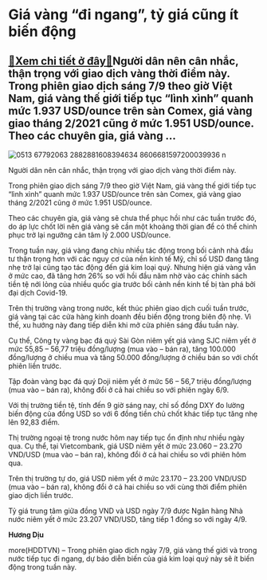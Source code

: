 Giá vàng “đi ngang”, tỷ giá cũng ít biến động
=============================================

[:gift:Xem chi tiết ở đây:gift:](https://hddtvn.com/gia-vang-di-ngang-ty-gia-cung-it-bien-dong/)Người dân nên cân nhắc, thận trọng với giao dịch vàng thời điểm này. Trong phiên giao dịch sáng 7/9 theo giờ Việt Nam, giá vàng thế giới tiếp tục “lình xình” quanh mức 1.937 USD/ounce trên sàn Comex, giá vàng giao tháng 2/2021 cũng ở mức 1.951 USD/ounce. Theo các chuyên gia, giá vàng …
----------------------------------------------------------------------------------------------------------------------------------------------------------------------------------------------------------------------------------------------------------------------------------------------





![0513 67792063 2882881608394634 8606681597200039936 n](https://haiquanonline.com.vn/stores/news_dataimages/diulth/072020/23/16/in_article/0513_67792063_2882881608394634_8606681597200039936_n.jpg?rt=20200907094007 "Người dân nên cân nhắc, thận trọng với giao dịch vàng thời điểm này.")


Người dân nên cân nhắc, thận trọng với giao dịch vàng thời điểm này.



Trong phiên giao dịch sáng 7/9 theo giờ Việt Nam, giá vàng thế giới tiếp tục “lình xình” quanh mức 1.937 USD/ounce trên sàn Comex, giá vàng giao tháng 2/2021 cũng ở mức 1.951 USD/ounce.


Theo các chuyên gia, giá vàng sẽ chưa thể phục hồi như các tuần trước đó, do áp lực chốt lời nên giá vàng sẽ cần một khoảng thời gian để có thể chinh phục trở lại ngưỡng cản tâm lý 2.000 USD/ounce.


Trong tuần nay, giá vàng đang chịu nhiều tác động trong bối cảnh nhà đầu tư thận trọng hơn với các nguy cơ của nền kinh tế Mỹ, chỉ số USD đang tăng nhẹ trở lại cũng tạo tác động đến giá kim loại quý. Nhưng hiện giá vàng vẫn ở mức cao, đã tăng hơn 26% so với hồi đầu năm nhờ vào các chính sách tiền tệ nới lỏng của nhiều quốc gia trước bối cảnh nền kinh tế bị tàn phá bởi đại dịch Covid-19.


Trên thị trường vàng trong nước, kết thúc phiên giao dịch cuối tuần trước, giá vàng tại các cửa hàng kinh doanh đều biến động trong biên độ nhẹ. Vì thế, xu hướng này đang tiếp diễn khi mở cửa phiên sáng đầu tuần này.


Cụ thể, Công ty vàng bạc đá quý Sài Gòn niêm yết giá vàng SJC niêm yết ở mức 55,85 – 56,77 triệu đồng/lượng (mua vào – bán ra), tăng 100.000 đồng/lượng ở chiều mua và tăng 50.000 đồng/lượng ở chiều bán so với chốt phiên liền trước.


Tập đoàn vàng bạc đá quý Doji niêm yết ở mức 56 – 56,7 triệu đồng/lượng (mua vào – bán ra), không đổi ở cả hai chiều so với phiên ngày 6/9.


Với thị trường tiền tệ, tính đến 9 giờ sáng nay, chỉ số đồng DXY đo lường biến động của đồng USD so với 6 đồng tiền chủ chốt khác tiếp tục tăng nhẹ lên 92,83 điểm.


Thị trường ngoại tệ trong nước hôm nay tiếp tục ổn định như nhiều ngày qua. Cụ thể, tại Vietcombank, giá USD niêm yết ở mức 23.060 – 23.270 VND/USD (mua vào – bán ra), không đổi ở cả hai chiều so với phiên hôm qua.


Trên thị trường tự do, giá USD niêm yết ở mức 23.170 – 23.200 VND/USD (mua vào – bán ra), không đổi ở cả hai chiều so với cùng thời điểm phiên giao dịch liền trước.


Tỷ giá trung tâm giữa đồng VND và USD ngày 7/9 được Ngân hàng Nhà nước niêm yết ở mức 23.207 VND/USD, tăng tiếp 1 đồng so với ngày 4/9.




**Hương Dịu**



more(HDDTVN) – Trong phiên giao dịch ngày 7/9, giá vàng thế giới và trong nước tiếp tục đi ngang, dự báo diễn biến của giá kim loại quý này sẽ ít biến động trong tuần này.


